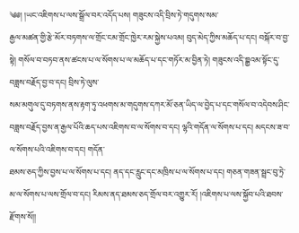 ﻿  
༄༅། །ཡང་འཇིགས་པ་ལས་སྒྲོལ་བར་འདོད་པས། གཟུངས་འདི་བྲིས་ཏེ་གདུགས་སམ་  
རྒྱལ་མཚན་གྱི་རྩེ་མོར་བཏགས་ལ་གྲོང་ངམ་གྲོང་ཁྱེར་རམ་སྐྱེས་པའམ། བུད་མེད་ཀྱིས་མཆོད་པ་དང། བསྐོར་བ་བྱ་སྟེ། གསོལ་བ་བཏབ་ནས་ཚངས་པ་ལ་སོགས་པ་ལ་མཆོད་པ་དང་གཏོར་མ་བྱིན་ཏེ། གཟུངས་འདི་བྲྒྱའམ་སྟོང་དུ་བཟླས་བརྗོད་བྱ་བ་དང། བྲིས་ཏེ་ལུས་  
སམ་མགུལ་དུ་བཏགས་ནས་རྟག་ཏུ་འཕགས་མ་གདུགས་དཀར་མོ་ཅན་ཡིད་ལ་བྱེད་པ་དང་གསོལ་བ་འདེབས་ཤིང་བཟླས་བརྗོད་བྱས་ན་རྒྱལ་པོའི་ཆད་པས་འཇིགས་བ་ལ་སོགས་བ་དང། ལྷའི་གདོན་ལ་སོགས་པ་དང། མདངས་ཟ་བ་ལ་སོགས་པའི་འཇིགས་བ་དང། གདོན་  
ཐམས་ཅད་ཀྱིས་བྱས་པ་ལ་སོགས་པ་དང། ནད་དང་རླུང་དང་མཁྲིས་པ་ལ་སོགས་པ་དང། གཅན་གཟན་སྦྲང་བུ་ཏྲེ་མ་ལ་སོགས་པ་ལས་གྲོལ་བ་དང། རིམས་ནད་ཐམས་ཅད་གྲོལ་བར་འགྱུར་རོ། །འཇིགས་པ་ལས་སྐྱོབ་པའི་ཐབས་རྫོགས་སོ།།  
  
